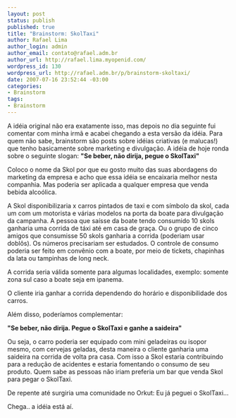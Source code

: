 ```yaml
--- 
layout: post
status: publish
published: true
title: "Brainstorm: SkolTaxi"
author: Rafael Lima
author_login: admin
author_email: contato@rafael.adm.br
author_url: http://rafael.lima.myopenid.com/
wordpress_id: 130
wordpress_url: http://rafael.adm.br/p/brainstorm-skoltaxi/
date: 2007-07-16 23:52:44 -03:00
categories: 
- Brainstorm
tags: 
- Brainstorm
---
```

A idéia original não era exatamente isso, mas depois no dia seguinte fui comentar com minha irmã e acabei chegando a esta versão da idéia. Para quem não sabe, brainstorm são posts sobre idéias criativas (e malucas!) que tenho basicamente sobre marketing e divulgação. A idéia de hoje ronda sobre o seguinte slogan:
<strong>"Se beber, não dirija, pegue o SkolTaxi"</strong>

Coloco o nome da Skol por que eu gosto muito das suas abordagens do marketing da empresa e acho que essa idéia se encaixaria melhor nesta companhia. Mas poderia ser aplicada a qualquer empresa que venda bebida alcoólica.

A Skol disponibilizaria x carros pintados de taxi e com símbolo da skol, cada um com um motorista e várias modelos na porta da boate para divulgação da campanha. A pessoa que saísse da boate tendo consumido 10 skols ganharia uma corrida de táxi até em casa de graça. Ou o grupo de cinco amigos que consumisse 50 skols ganharia a corrida (poderiam usar doblôs). Os números precisariam ser estudados.
O controle de consumo poderia ser feito em convênio com a boate, por meio de tickets, chapinhas da lata ou tampinhas de long neck.

A corrida seria válida somente para algumas localidades, exemplo: somente zona sul caso a boate seja em ipanema.

O cliente iria ganhar a corrida dependendo do horário e disponibilidade dos carros.

Além disso, poderíamos complementar:

<strong>"Se beber, não dirija. Pegue o SkolTaxi e ganhe a saideira"</strong>

Ou seja, o carro poderia ser equipado com mini geladeiras ou isopor mesmo, com cervejas geladas, desta maneira o cliente ganharia uma saideira na corrida de volta pra casa.
Com isso a Skol estaria contribuindo para a redução de acidentes e estaria fomentando o consumo de seu produto. Quem sabe as pessoas não iriam preferia um bar que venda Skol para pegar o SkolTaxi.

De repente até surgiria uma comunidade no Orkut: Eu já peguei o SkolTaxi...

Chega.. a idéia está aí.
